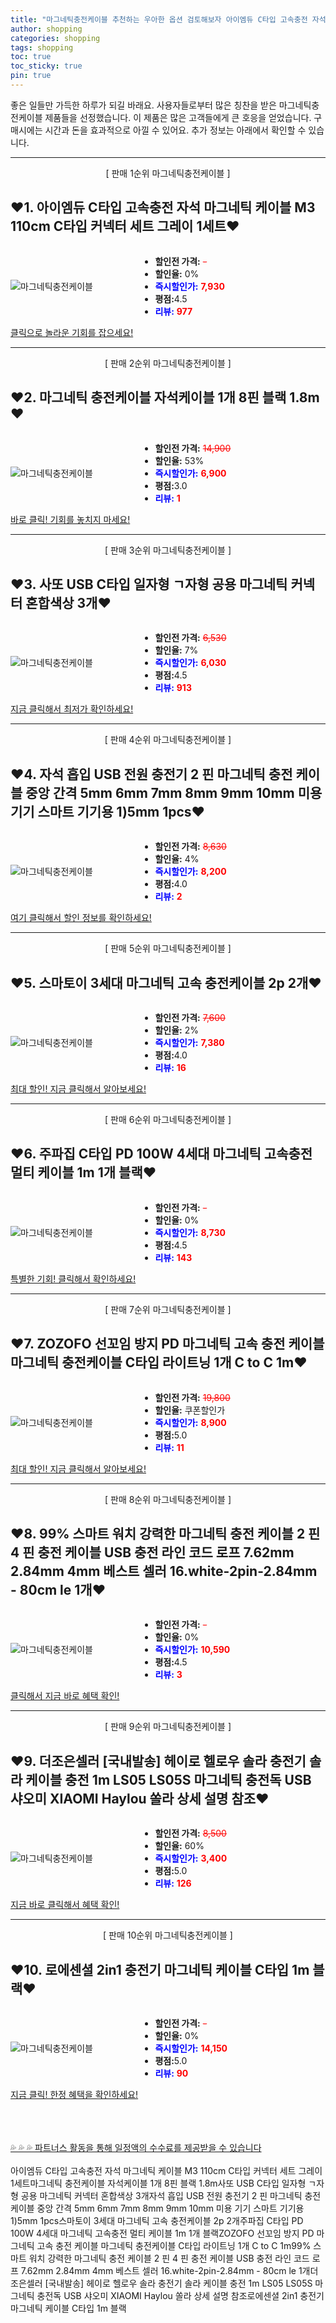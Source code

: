 ```yaml
---
title: "마그네틱충전케이블 추천하는 우아한 옵션 검토해보자 아이엠듀 C타입 고속충전 자석 마그네틱"
author: shopping
categories: shopping
tags: shopping
toc: true
toc_sticky: true
pin: true
---
```

좋은 일들만 가득한 하루가 되길 바래요. 사용자들로부터 많은 칭찬을 받은 마그네틱충전케이블 제품들을 선정했습니다. 이 제품은 많은 고객들에게 큰 호응을 얻었습니다. 구매시에는 시간과 돈을 효과적으로 아낄 수 있어요. 추가 정보는 아래에서 확인할 수 있습니다.

---
<p class="toplist" style="margin: 0 auto; display: block; width: fit-content;">[ 판매 1순위 마그네틱충전케이블 ]</p>

<h2><strong>❤️1. 아이엠듀 C타입 고속충전 자석 마그네틱 케이블 M3 110cm C타입 커넥터 세트 그레이 1세트❤️</strong></h2>

<div style="display: flex; align-items: center;">
    <div style="flex: 0.4;">
        <img src="https://thumbnail8.coupangcdn.com/thumbnails/remote/230x230ex/image/retail/images/472139725238484-4633e6e1-925a-418d-ae48-4a75b165b00e.jpg" alt="마그네틱충전케이블" style="max-width: 100%;">
    </div>
    <div style="flex: 0.6; margin-left: 10px;">
        <ul>
            <li><strong>할인전 가격:</strong> <del style="color: red;">-</del></li>
            <li><strong>할인율:</strong> 0%</li>
            <li><span style='color:blue'><strong>즉시할인가:</strong></span> <span style='color:red'><strong>7,930</strong></span></li>
            <li><strong>평점:</strong>4.5</li>
            <li><span style='color:blue'><strong>리뷰:</strong></span> <span style='color:red'><strong>977</strong></span></li>
        </ul>
    </div>
</div>
<div class="center">
    <a href="https://William4Davisa.github.io?lptag=AF9450613&subid=githubio&pageKey=1403777694&traceid=V0-153&itemId=2438702423&vendorItemId=70432511699" class="myButton">
        클릭으로 놀라운 기회를 잡으세요!
    </a>
</div>


---
<p class="toplist" style="margin: 0 auto; display: block; width: fit-content;">[ 판매 2순위 마그네틱충전케이블 ]</p>

<h2><strong>❤️2. 마그네틱 충전케이블 자석케이블 1개 8핀 블랙 1.8m❤️</strong></h2>

<div style="display: flex; align-items: center;">
    <div style="flex: 0.4;">
        <img src="https://thumbnail8.coupangcdn.com/thumbnails/remote/230x230ex/image/vendor_inventory/4a36/195cc43d1f196e22b25c4d7a1efaf87495aa329e5481a80c30399a7f69a2.jpg" alt="마그네틱충전케이블" style="max-width: 100%;">
    </div>
    <div style="flex: 0.6; margin-left: 10px;">
        <ul>
            <li><strong>할인전 가격:</strong> <del style="color: red;">14,900</del></li>
            <li><strong>할인율:</strong> 53%</li>
            <li><span style='color:blue'><strong>즉시할인가:</strong></span> <span style='color:red'><strong>6,900</strong></span></li>
            <li><strong>평점:</strong>3.0</li>
            <li><span style='color:blue'><strong>리뷰:</strong></span> <span style='color:red'><strong>1</strong></span></li>
        </ul>
    </div>
</div>
<div class="center">
    <a href="https://William4Davisa.github.io?lptag=AF9450613&subid=githubio&pageKey=8017799747&traceid=V0-153&itemId=22395367949&vendorItemId=89440289041" class="myButton">
        바로 클릭! 기회를 놓치지 마세요!
    </a>
</div>


---
<p class="toplist" style="margin: 0 auto; display: block; width: fit-content;">[ 판매 3순위 마그네틱충전케이블 ]</p>

<h2><strong>❤️3. 사또 USB C타입 일자형 ㄱ자형 공용 마그네틱 커넥터 혼합색상 3개❤️</strong></h2>

<div style="display: flex; align-items: center;">
    <div style="flex: 0.4;">
        <img src="https://thumbnail10.coupangcdn.com/thumbnails/remote/230x230ex/image/retail/images/2020/08/13/15/6/b70dd89d-fa7a-427e-a025-551f7507f79c.jpg" alt="마그네틱충전케이블" style="max-width: 100%;">
    </div>
    <div style="flex: 0.6; margin-left: 10px;">
        <ul>
            <li><strong>할인전 가격:</strong> <del style="color: red;">6,530</del></li>
            <li><strong>할인율:</strong> 7%</li>
            <li><span style='color:blue'><strong>즉시할인가:</strong></span> <span style='color:red'><strong>6,030</strong></span></li>
            <li><strong>평점:</strong>4.5</li>
            <li><span style='color:blue'><strong>리뷰:</strong></span> <span style='color:red'><strong>913</strong></span></li>
        </ul>
    </div>
</div>
<div class="center">
    <a href="https://William4Davisa.github.io?lptag=AF9450613&subid=githubio&pageKey=1959528221&traceid=V0-153&itemId=3330374051&vendorItemId=71317214228" class="myButton">
        지금 클릭해서 최저가 확인하세요!
    </a>
</div>


---
<p class="toplist" style="margin: 0 auto; display: block; width: fit-content;">[ 판매 4순위 마그네틱충전케이블 ]</p>

<h2><strong>❤️4. 자석 흡입 USB 전원 충전기 2 핀 마그네틱 충전 케이블 중앙 간격 5mm 6mm 7mm 8mm 9mm 10mm 미용 기기 스마트 기기용 1)5mm  1pcs❤️</strong></h2>

<div style="display: flex; align-items: center;">
    <div style="flex: 0.4;">
        <img src="https://thumbnail10.coupangcdn.com/thumbnails/remote/230x230ex/image/vendor_inventory/ec36/709786f13cb40358a96439e6787c4400354c3ccbc272532562e77942ed98.jpg" alt="마그네틱충전케이블" style="max-width: 100%;">
    </div>
    <div style="flex: 0.6; margin-left: 10px;">
        <ul>
            <li><strong>할인전 가격:</strong> <del style="color: red;">8,630</del></li>
            <li><strong>할인율:</strong> 4%</li>
            <li><span style='color:blue'><strong>즉시할인가:</strong></span> <span style='color:red'><strong>8,200</strong></span></li>
            <li><strong>평점:</strong>4.0</li>
            <li><span style='color:blue'><strong>리뷰:</strong></span> <span style='color:red'><strong>2</strong></span></li>
        </ul>
    </div>
</div>
<div class="center">
    <a href="https://William4Davisa.github.io?lptag=AF9450613&subid=githubio&pageKey=7954213454&traceid=V0-153&itemId=21967093846&vendorItemId=89014800168" class="myButton">
        여기 클릭해서 할인 정보를 확인하세요!
    </a>
</div>


---
<p class="toplist" style="margin: 0 auto; display: block; width: fit-content;">[ 판매 5순위 마그네틱충전케이블 ]</p>

<h2><strong>❤️5. 스마토이 3세대 마그네틱 고속 충전케이블 2p 2개❤️</strong></h2>

<div style="display: flex; align-items: center;">
    <div style="flex: 0.4;">
        <img src="https://thumbnail10.coupangcdn.com/thumbnails/remote/230x230ex/image/retail/images/2021/05/03/18/5/a6c1ff21-fa4a-4a00-afe8-1b2063e04a4f.jpg" alt="마그네틱충전케이블" style="max-width: 100%;">
    </div>
    <div style="flex: 0.6; margin-left: 10px;">
        <ul>
            <li><strong>할인전 가격:</strong> <del style="color: red;">7,600</del></li>
            <li><strong>할인율:</strong> 2%</li>
            <li><span style='color:blue'><strong>즉시할인가:</strong></span> <span style='color:red'><strong>7,380</strong></span></li>
            <li><strong>평점:</strong>4.0</li>
            <li><span style='color:blue'><strong>리뷰:</strong></span> <span style='color:red'><strong>16</strong></span></li>
        </ul>
    </div>
</div>
<div class="center">
    <a href="https://William4Davisa.github.io?lptag=AF9450613&subid=githubio&pageKey=5456009716&traceid=V0-153&itemId=8339517788&vendorItemId=75603204557" class="myButton">
        최대 할인! 지금 클릭해서 알아보세요!
    </a>
</div>


---
<p class="toplist" style="margin: 0 auto; display: block; width: fit-content;">[ 판매 6순위 마그네틱충전케이블 ]</p>

<h2><strong>❤️6. 주파집 C타입 PD 100W 4세대 마그네틱 고속충전 멀티 케이블 1m 1개 블랙❤️</strong></h2>

<div style="display: flex; align-items: center;">
    <div style="flex: 0.4;">
        <img src="https://thumbnail6.coupangcdn.com/thumbnails/remote/230x230ex/image/retail/images/9179646027963515-f50a9e6c-8477-45c3-a7eb-c36e6c5231cc.jpg" alt="마그네틱충전케이블" style="max-width: 100%;">
    </div>
    <div style="flex: 0.6; margin-left: 10px;">
        <ul>
            <li><strong>할인전 가격:</strong> <del style="color: red;">-</del></li>
            <li><strong>할인율:</strong> 0%</li>
            <li><span style='color:blue'><strong>즉시할인가:</strong></span> <span style='color:red'><strong>8,730</strong></span></li>
            <li><strong>평점:</strong>4.5</li>
            <li><span style='color:blue'><strong>리뷰:</strong></span> <span style='color:red'><strong>143</strong></span></li>
        </ul>
    </div>
</div>
<div class="center">
    <a href="https://William4Davisa.github.io?lptag=AF9450613&subid=githubio&pageKey=7015071659&traceid=V0-153&itemId=17253513370&vendorItemId=84424895050" class="myButton">
        특별한 기회! 클릭해서 확인하세요!
    </a>
</div>


---
<p class="toplist" style="margin: 0 auto; display: block; width: fit-content;">[ 판매 7순위 마그네틱충전케이블 ]</p>

<h2><strong>❤️7. ZOZOFO 선꼬임 방지 PD 마그네틱 고속 충전 케이블 마그네틱 충전케이블 C타입 라이트닝 1개 C to C 1m❤️</strong></h2>

<div style="display: flex; align-items: center;">
    <div style="flex: 0.4;">
        <img src="https://thumbnail8.coupangcdn.com/thumbnails/remote/230x230ex/image/vendor_inventory/95f1/69bf038c6c2b3b26ccf94461d35a6bd767a610fc0971e833962cb18e6fd0.jpg" alt="마그네틱충전케이블" style="max-width: 100%;">
    </div>
    <div style="flex: 0.6; margin-left: 10px;">
        <ul>
            <li><strong>할인전 가격:</strong> <del style="color: red;">19,800</del></li>
            <li><strong>할인율:</strong> 쿠폰할인가</li>
            <li><span style='color:blue'><strong>즉시할인가:</strong></span> <span style='color:red'><strong>8,900</strong></span></li>
            <li><strong>평점:</strong>5.0</li>
            <li><span style='color:blue'><strong>리뷰:</strong></span> <span style='color:red'><strong>11</strong></span></li>
        </ul>
    </div>
</div>
<div class="center">
    <a href="https://William4Davisa.github.io?lptag=AF9450613&subid=githubio&pageKey=7755639177&traceid=V0-153&itemId=20902355842&vendorItemId=87969384963" class="myButton">
        최대 할인! 지금 클릭해서 알아보세요!
    </a>
</div>


---
<p class="toplist" style="margin: 0 auto; display: block; width: fit-content;">[ 판매 8순위 마그네틱충전케이블 ]</p>

<h2><strong>❤️8. 99% 스마트 워치 강력한 마그네틱 충전 케이블 2 핀 4 핀 충전 케이블 USB 충전 라인 코드 로프 7.62mm 2.84mm 4mm 베스트 셀러 16.white-2pin-2.84mm - 80cm le 1개❤️</strong></h2>

<div style="display: flex; align-items: center;">
    <div style="flex: 0.4;">
        <img src="https://thumbnail6.coupangcdn.com/thumbnails/remote/230x230ex/image/vendor_inventory/93d9/8b104ebeb292ea342cf0a4f7380fb74926dcd38adcaefe4b9fe2791455f6.jpg" alt="마그네틱충전케이블" style="max-width: 100%;">
    </div>
    <div style="flex: 0.6; margin-left: 10px;">
        <ul>
            <li><strong>할인전 가격:</strong> <del style="color: red;">-</del></li>
            <li><strong>할인율:</strong> 0%</li>
            <li><span style='color:blue'><strong>즉시할인가:</strong></span> <span style='color:red'><strong>10,590</strong></span></li>
            <li><strong>평점:</strong>4.5</li>
            <li><span style='color:blue'><strong>리뷰:</strong></span> <span style='color:red'><strong>3</strong></span></li>
        </ul>
    </div>
</div>
<div class="center">
    <a href="https://William4Davisa.github.io?lptag=AF9450613&subid=githubio&pageKey=7861730662&traceid=V0-153&itemId=21455340701&vendorItemId=90753324967" class="myButton">
        클릭해서 지금 바로 혜택 확인!
    </a>
</div>


---
<p class="toplist" style="margin: 0 auto; display: block; width: fit-content;">[ 판매 9순위 마그네틱충전케이블 ]</p>

<h2><strong>❤️9. 더조은셀러 [국내발송] 헤이로 헬로우 솔라 충전기 솔라 케이블 충전 1m LS05 LS05S 마그네틱 충전독 USB 샤오미 XIAOMI Haylou 쏠라 상세 설명 참조❤️</strong></h2>

<div style="display: flex; align-items: center;">
    <div style="flex: 0.4;">
        <img src="https://thumbnail9.coupangcdn.com/thumbnails/remote/230x230ex/image/vendor_inventory/c129/2364b1d6cd78f79412d0e71500259d3550b00281c1200057a4fb711f7f81.jpg" alt="마그네틱충전케이블" style="max-width: 100%;">
    </div>
    <div style="flex: 0.6; margin-left: 10px;">
        <ul>
            <li><strong>할인전 가격:</strong> <del style="color: red;">8,500</del></li>
            <li><strong>할인율:</strong> 60%</li>
            <li><span style='color:blue'><strong>즉시할인가:</strong></span> <span style='color:red'><strong>3,400</strong></span></li>
            <li><strong>평점:</strong>5.0</li>
            <li><span style='color:blue'><strong>리뷰:</strong></span> <span style='color:red'><strong>126</strong></span></li>
        </ul>
    </div>
</div>
<div class="center">
    <a href="https://William4Davisa.github.io?lptag=AF9450613&subid=githubio&pageKey=5788716976&traceid=V0-153&itemId=9888011488&vendorItemId=77171612471" class="myButton">
        지금 바로 클릭해서 혜택 확인!
    </a>
</div>


---
<p class="toplist" style="margin: 0 auto; display: block; width: fit-content;">[ 판매 10순위 마그네틱충전케이블 ]</p>

<h2><strong>❤️10. 로에센셜 2in1 충전기 마그네틱 케이블 C타입 1m 블랙❤️</strong></h2>

<div style="display: flex; align-items: center;">
    <div style="flex: 0.4;">
        <img src="https://thumbnail6.coupangcdn.com/thumbnails/remote/230x230ex/image/retail/images/2024/06/27/10/7/491eeaea-1c94-4d27-9993-18b501314045.jpg" alt="마그네틱충전케이블" style="max-width: 100%;">
    </div>
    <div style="flex: 0.6; margin-left: 10px;">
        <ul>
            <li><strong>할인전 가격:</strong> <del style="color: red;">-</del></li>
            <li><strong>할인율:</strong> 0%</li>
            <li><span style='color:blue'><strong>즉시할인가:</strong></span> <span style='color:red'><strong>14,150</strong></span></li>
            <li><strong>평점:</strong>5.0</li>
            <li><span style='color:blue'><strong>리뷰:</strong></span> <span style='color:red'><strong>90</strong></span></li>
        </ul>
    </div>
</div>
<div class="center">
    <a href="https://William4Davisa.github.io?lptag=AF9450613&subid=githubio&pageKey=8191928198&traceid=V0-153&itemId=23447291508&vendorItemId=90474073218" class="myButton">
        지금 클릭! 한정 혜택을 확인하세요!
    </a>
</div>

<br><br><br>[💦 💦 💦 파트너스 활동을 통해 일정액의 수수료를 제공받을 수 있습니다](https://link.coupang.com/a/bcpT2c)<br><br>아이엠듀 C타입 고속충전 자석 마그네틱 케이블 M3 110cm C타입 커넥터 세트 그레이 1세트마그네틱 충전케이블 자석케이블 1개 8핀 블랙 1.8m사또 USB C타입 일자형 ㄱ자형 공용 마그네틱 커넥터 혼합색상 3개자석 흡입 USB 전원 충전기 2 핀 마그네틱 충전 케이블 중앙 간격 5mm 6mm 7mm 8mm 9mm 10mm 미용 기기 스마트 기기용 1)5mm  1pcs스마토이 3세대 마그네틱 고속 충전케이블 2p 2개주파집 C타입 PD 100W 4세대 마그네틱 고속충전 멀티 케이블 1m 1개 블랙ZOZOFO 선꼬임 방지 PD 마그네틱 고속 충전 케이블 마그네틱 충전케이블 C타입 라이트닝 1개 C to C 1m99% 스마트 워치 강력한 마그네틱 충전 케이블 2 핀 4 핀 충전 케이블 USB 충전 라인 코드 로프 7.62mm 2.84mm 4mm 베스트 셀러 16.white-2pin-2.84mm - 80cm le 1개더조은셀러 [국내발송] 헤이로 헬로우 솔라 충전기 솔라 케이블 충전 1m LS05 LS05S 마그네틱 충전독 USB 샤오미 XIAOMI Haylou 쏠라 상세 설명 참조로에센셜 2in1 충전기 마그네틱 케이블 C타입 1m 블랙